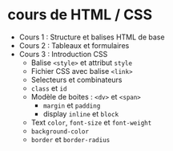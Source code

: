 # cours de HTML / CSS

- Cours 1 : Structure et balises HTML de base
- Cours 2 : Tableaux et formulaires
- Cours 3 : Introduction CSS
  - Balise `<style>` et attribut `style`
  - Fichier CSS avec balise `<link>`
  - Selecteurs et combinateurs
  - `class` et `id`
  - Modèle de boites : `<dv>` et `<span>`
    - `margin` et `padding`
    - display `inline` et `block`
  - Text `color`, `font-size` et `font-weight`
  - `background-color`
  - `border` et `border-radius`

